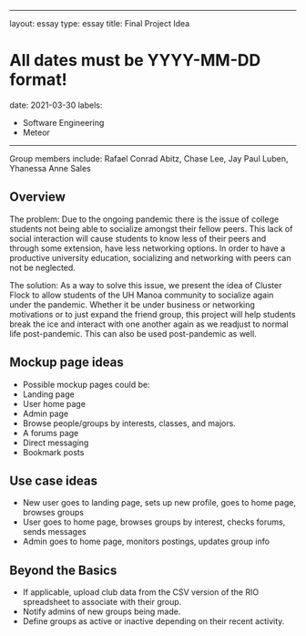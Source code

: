 
---
layout: essay
type: essay
title: Final Project Idea
# All dates must be YYYY-MM-DD format!
date: 2021-03-30
labels:
  - Software Engineering
  - Meteor
---

Group members include: Rafael Conrad Abitz, Chase Lee, Jay Paul Luben, Yhanessa Anne Sales

## Overview
The problem: Due to the ongoing pandemic there is the issue of college students not being able to socialize amongst their fellow peers. This lack of social interaction will cause students to know less of their peers and through some extension, have less networking options. In order to have a productive university education, socializing and networking with peers can not be neglected.

The solution: As a way to solve this issue, we present the idea of Cluster Flock to allow students of the UH Manoa community to socialize again under the pandemic. Whether it be under business or networking motivations or to just expand the friend group, this project will help students break the ice and interact with one another again as we readjust to normal life post-pandemic. This can also be used post-pandemic as well.

## Mockup page ideas

- Possible mockup pages could be:
- Landing page
- User home page
- Admin page
- Browse people/groups by interests, classes, and majors. 
- A forums page
- Direct messaging 
- Bookmark posts

## Use case ideas

- New user goes to landing page, sets up new profile, goes to home page, browses groups
- User goes to home page, browses groups by interest, checks forums, sends messages
- Admin goes to home page, monitors postings, updates group info

## Beyond the Basics
- If applicable, upload club data from the CSV version of the RIO spreadsheet to associate with their group.
- Notify admins of new groups being made.
- Define groups as active or inactive depending on their recent activity.

